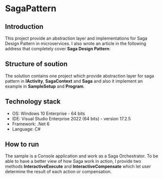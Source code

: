 # SagaPattern

## Introduction
This project provide an abstraction layer and implementations for Saga Design Pattern in microservices. 
I also wrote an article in the following address that completely cover **Saga Design Pattern**:


## Structure of soution
The solution contains one project which provide abstraction layer for saga pattern in **IActivity**, **SagaContext** and **Saga** and also it implement an example in **SampleSetup** and **Program**.

## Technology stack
- OS: Windows 10 Enterprise - 64 bits
- IDE: Visual Studio Enterprise 2022 (64 bits) - version 17.2.5
- Framework: .Net 6
- Language: C#

## How to run
The sample is a Console application and work as a Saga Orchestrator. To be able to have a better view of how Saga work in action, I provide two methods **InteractiveExecute** and **InteractiveCompensate** which let user determine the result of each action or compensation. 


